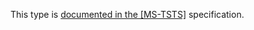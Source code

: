 This type is [documented in the [MS-TSTS]](https://learn.microsoft.com/en-us/openspecs/windows_protocols/ms-tsts/370fd596-a99b-4b7a-8354-81ebb7286c27) specification.

